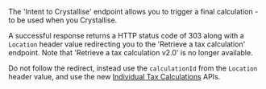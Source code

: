 The 'Intent to Crystallise' endpoint allows you to trigger a final calculation - to be used when you Crystallise.

A successful response returns a HTTP status code of 303 along with a `Location` header value redirecting you to the 'Retrieve a tax calculation' endpoint. Note that 'Retrieve a tax calculation v2.0' is no longer available.

Do not follow the redirect, instead use the `calculationId` from the `Location` header value, and use the new [Individual Tax Calculations](https://developer.service.hmrc.gov.uk/api-documentation/docs/api/service/individual-calculations-api/1.0) APIs.